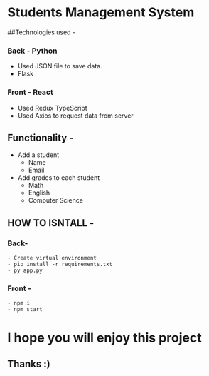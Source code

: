 # Students Management System
##Technologies used - 
### Back - Python
  - Used JSON file to save data.
  - Flask
### Front - React
  - Used Redux TypeScript
  - Used Axios to request data from server

## Functionality - 
  - Add a student
    - Name
    - Email
  - Add grades to each student
    - Math
    - English
    - Computer Science

## HOW TO ISNTALL - 
  ### Back-
    - Create virtual environment
    - pip install -r requirements.txt
    - py app.py
    
  ### Front - 
    - npm i
    - npm start
    
# I hope you will enjoy this project
## Thanks :)
